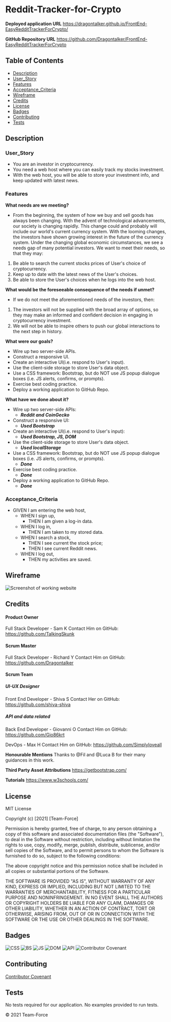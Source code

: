 # Reddit-Tracker-for-Crypto

**Deployed application URL**
https://dragontalker.github.io/FrontEnd-EasyRedditTrackerForCrypto/

**GitHub Repository URL**
https://github.com/Dragontalker/FrontEnd-EasyRedditTrackerForCrypto


## Table of Contents

* [Description](#description)
* [User_Story](#user_Story)
* [Features](#features)
* [Acceptance_Criteria](#acceptance_Criteria)
* [Wireframe](#wireframe)
* [Credits](#credits)
* [License](#license)
* [Badges](#badges)
* [Contributing](#contributing)
* [Tests](#tests)


## Description


### User_Story

- You are an investor in cryptocurrency.
- You need a web host where you can easily track my stocks investment.
- With the web host, you will be able to store your investment info, and keep updated with latest news.


### Features

**What needs are we meeting?**
- From the beginning, the system of how we buy and sell goods has always been changing.
With the advent of technological advancements, our society is changing rapidly. This change could and probably will include our world's current currency system.
With the looming changes, the investors have shown growing interest in the future of the currency system.
Under the changing global economic circumstances, we see a needs gap of many potential investors. We want to meet their needs, so that they may:
1. Be able to search the current stocks prices of User's choice of cryptocurrency.
2. Keep up to date with the latest news of the User's choices.
3. Be able to store the User's choices when he logs into the web host.

**What would be the foreseeable consequence of the needs if unmet?**
- If we do not meet the aforementioned needs of the investors, then:
1. The investors will not be supplied with the broad array of options, so they may make an informed and confident decision in engaging in cryptocurrency investment.
2. We will not be able to inspire others to push our global interactions to the next step in history.

**What were our goals?**
- Wire up two server-side APIs.
- Construct a responsive UI.
- Create an interactive UI(i.e. respond to User's input).
- Use the client-side storage to store User's data object.
- Use a CSS framework: Bootstrap, but do NOT use JS popup dialogue boxes (i.e. JS alerts, confirms, or prompts).
- Exercise best coding practice.
- Deploy a working application to GitHub Repo.

**What have we done about it?**
- Wire up two server-side APIs:
    - **_Reddit and CoinGecko_**
- Construct a responsive UI:
    - **_Used Bootstrap_**
- Create an interactive UI(i.e. respond to User's input):
    - **_Used Bootstrap, JS, DOM_**
- Use the client-side storage to store User's data object.
    - **_Used localStorage_**
- Use a CSS framework: Bootstrap, but do NOT use JS popup dialogue boxes (i.e. JS alerts, confirms, or prompts).
    - **_Done_**
- Exercise best coding practice.
    - **_Done_**
- Deploy a working application to GitHub Repo.
    - **_Done_**


### Acceptance_Criteria

* GIVEN I am entering the web host,
    * WHEN I sign up,
        - THEN I am given a log-in data.
    * WHEN I log in,
        - THEN I am taken to my stored data.
    * WHEN I search a stock,
        - THEN I see current the stock price;
        - THEN I see current Reddit news.
    * WHEN I log out,
        - THEN my activities are saved.


## Wireframe

![Screenshot of working website](...)


## Credits

#### Product Owner
Full Stack Developer - Sam K
Contact Him on GitHub: https://github.com/TalkingSkunk

#### Scrum Master
Full Stack Developer - Richard Y
Contact Him on GitHub: https://github.com/Dragontalker


#### Scrum Team
##### UI-UX Designer
Front End Developer - Shiva S
Contact Her on GitHub: https://github.com/shiva-shiva

##### API and data related
Back End Developer - Giovanni O
Contact Him on GitHub: https://github.com/Gio86krt

DevOps - Max H
Contact Him on GitHub: https://github.com/Simplyloveall

**Honourable Mentions**
Thanks to @Fil and @Luca B for their many guidances in this work.

**Third Party Asset Attributions**
https://getbootstrap.com/

**Tutorials**
https://www.w3schools.com/


## License

MIT License

Copyright (c) [2021] [Team-Force]

Permission is hereby granted, free of charge, to any person obtaining a copy
of this software and associated documentation files (the "Software"), to deal
in the Software without restriction, including without limitation the rights
to use, copy, modify, merge, publish, distribute, sublicense, and/or sell
copies of the Software, and to permit persons to whom the Software is
furnished to do so, subject to the following conditions:

The above copyright notice and this permission notice shall be included in all
copies or substantial portions of the Software.

THE SOFTWARE IS PROVIDED "AS IS", WITHOUT WARRANTY OF ANY KIND, EXPRESS OR
IMPLIED, INCLUDING BUT NOT LIMITED TO THE WARRANTIES OF MERCHANTABILITY,
FITNESS FOR A PARTICULAR PURPOSE AND NONINFRINGEMENT. IN NO EVENT SHALL THE
AUTHORS OR COPYRIGHT HOLDERS BE LIABLE FOR ANY CLAIM, DAMAGES OR OTHER
LIABILITY, WHETHER IN AN ACTION OF CONTRACT, TORT OR OTHERWISE, ARISING FROM,
OUT OF OR IN CONNECTION WITH THE SOFTWARE OR THE USE OR OTHER DEALINGS IN THE
SOFTWARE.


## Badges

![CSS](https://img.shields.io/badge/HTML%2FCSS-100%25-blue)
![BS](https://img.shields.io/badge/Bootstrap%205.0-Rebel-purple)
![JS](https://img.shields.io/badge/JavaScript-Strife-purple)
![DOM](https://img.shields.io/badge/DOM-Destiny-critical)
![API](https://img.shields.io/badge/API-Reconciled-informational)
![Contributor Covenant](https://img.shields.io/badge/Contributor%20Covenant-v2.0%20adopted-ff69b4.svg)


## Contributing

[Contributor Covenant](https://www.contributor-covenant.org/version/2/0/code_of_conduct/code_of_conduct.md)


## Tests

No tests required for our application. No examples provided to run tests.

&copy; 2021 Team-Force